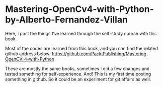 # Mastering-OpenCv4-with-Python-by-Alberto-Fernandez-Villan
Here, I post the things I've learned through the self-study course with this book.

Most of the codes are learned from this book, and you can find the related github address below:
https://github.com/PacktPublishing/Mastering-OpenCV-4-with-Python

These are mostly the same books, sometimes I did a few changes and tested something for self-experience.
And! This is my first time posting something in github. So it could be an experiment for git affairs as well.
